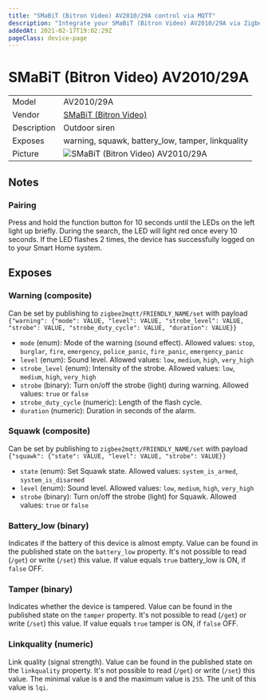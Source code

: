```yaml
---
title: "SMaBiT (Bitron Video) AV2010/29A control via MQTT"
description: "Integrate your SMaBiT (Bitron Video) AV2010/29A via Zigbee2MQTT with whatever smart home infrastructure you are using without the vendor's bridge or gateway."
addedAt: 2021-02-17T19:02:29Z
pageClass: device-page
---
```


<!-- !!!! -->
<!-- ATTENTION: This file is auto-generated through docgen! -->
<!-- You can only edit the "Notes"-Section between the two comment lines "Notes BEGIN" and "Notes END". -->
<!-- Do not use h1 or h2 heading within "## Notes"-Section. -->
<!-- !!!! -->

# SMaBiT (Bitron Video) AV2010/29A

|     |     |
|-----|-----|
| Model | AV2010/29A  |
| Vendor  | [SMaBiT (Bitron Video)](/supported-devices/#v=SMaBiT%20(Bitron%20Video))  |
| Description | Outdoor siren |
| Exposes | warning, squawk, battery_low, tamper, linkquality |
| Picture | ![SMaBiT (Bitron Video) AV2010/29A](https://www.zigbee2mqtt.io/images/devices/AV2010-29A.jpg) |


<!-- Notes BEGIN: You can edit here. Add "## Notes" headline if not already present. -->
## Notes

### Pairing

Press and hold the function button for 10 seconds until the LEDs on the left light up briefly. During the search, the
LED will light red once every 10 seconds. If the LED flashes 2 times, the device has successfully logged on to your
Smart Home system.
<!-- Notes END: Do not edit below this line -->



## Exposes

### Warning (composite)
Can be set by publishing to `zigbee2mqtt/FRIENDLY_NAME/set` with payload `{"warning": {"mode": VALUE, "level": VALUE, "strobe_level": VALUE, "strobe": VALUE, "strobe_duty_cycle": VALUE, "duration": VALUE}}`
- `mode` (enum): Mode of the warning (sound effect). Allowed values: `stop`, `burglar`, `fire`, `emergency`, `police_panic`, `fire_panic`, `emergency_panic`
- `level` (enum): Sound level. Allowed values: `low`, `medium`, `high`, `very_high`
- `strobe_level` (enum): Intensity of the strobe. Allowed values: `low`, `medium`, `high`, `very_high`
- `strobe` (binary): Turn on/off the strobe (light) during warning. Allowed values: `true` or `false`
- `strobe_duty_cycle` (numeric): Length of the flash cycle. 
- `duration` (numeric): Duration in seconds of the alarm. 

### Squawk (composite)
Can be set by publishing to `zigbee2mqtt/FRIENDLY_NAME/set` with payload `{"squawk": {"state": VALUE, "level": VALUE, "strobe": VALUE}}`
- `state` (enum): Set Squawk state. Allowed values: `system_is_armed`, `system_is_disarmed`
- `level` (enum): Sound level. Allowed values: `low`, `medium`, `high`, `very_high`
- `strobe` (binary): Turn on/off the strobe (light) for Squawk. Allowed values: `true` or `false`

### Battery_low (binary)
Indicates if the battery of this device is almost empty.
Value can be found in the published state on the `battery_low` property.
It's not possible to read (`/get`) or write (`/set`) this value.
If value equals `true` battery_low is ON, if `false` OFF.

### Tamper (binary)
Indicates whether the device is tampered.
Value can be found in the published state on the `tamper` property.
It's not possible to read (`/get`) or write (`/set`) this value.
If value equals `true` tamper is ON, if `false` OFF.

### Linkquality (numeric)
Link quality (signal strength).
Value can be found in the published state on the `linkquality` property.
It's not possible to read (`/get`) or write (`/set`) this value.
The minimal value is `0` and the maximum value is `255`.
The unit of this value is `lqi`.

